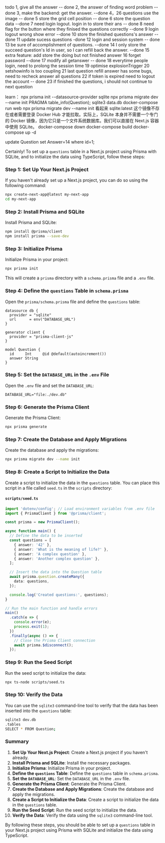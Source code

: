 todo
1, give all the answer -- done
2, the answer of finding word problem -- done
3, make the backend: get the answer. --done
4，26 questions use the image -- done
5 store the grid cell position -- done
6 store the question data --done
7 need login logout. login in to store their ans -- done
8 need flag for the button where they finised the questions correctly --done
9 login logout wrong show error --done
10 store the finished questions's answer --done
11 update sucess questions -done
12 login and session system -- done
13 be sure of accomplishment of questions. --done
14 I only store the succeed question's Id in user, so I can refill back the answer. --done
15 extra feature: add store the doing but not finished answer
16 forget password --done
17 modify all getanswer -- done
18 everytime people login, need to prolong the session time
19 optimise explosionTrigger
20 setshowinfo is too coupling
21 last question refill answer has some bugs, need to recheck answer all questions
22 if token is expired need to logout the account  -- done
23 if finished the questions, i should not continue to next question


learn：
npx prisma init --datasource-provider sqlite
npx prisma migrate dev --name init
PRAGMA table_info(Question);
sqlite3 data.db
docker-compose run web npx prisma migrate dev --name init
看起来 sqlite:latest 这个镜像不存在或者需要登录 Docker Hub 才能拉取。实际上，SQLite 本身并不需要一个专门的 Docker 镜像，因为它只是一个文件系统数据库。我们可以直接在 Next.js 容器中使用 SQLite。
docker-compose down
docker-compose build
docker-compose up -d

<!-- sqlite query -->
update Question set Answer=14 where id=1;

<!-- prisma part -->
Certainly! To set up a `questions` table in a Next.js project using Prisma with SQLite, and to initialize the data using TypeScript, follow these steps:

### Step 1: Set Up Your Next.js Project

If you haven't already set up a Next.js project, you can do so using the following command:

```sh
npx create-next-app@latest my-next-app
cd my-next-app
```

### Step 2: Install Prisma and SQLite

Install Prisma and SQLite:

```sh
npm install @prisma/client
npm install prisma --save-dev
```

### Step 3: Initialize Prisma

Initialize Prisma in your project:

```sh
npx prisma init
```

This will create a `prisma` directory with a `schema.prisma` file and a `.env` file.

### Step 4: Define the `questions` Table in `schema.prisma`

Open the `prisma/schema.prisma` file and define the `questions` table:

```prisma
datasource db {
  provider = "sqlite"
  url      = env("DATABASE_URL")
}

generator client {
  provider = "prisma-client-js"
}

model Question {
  id     Int     @id @default(autoincrement())
  answer String
}
```

### Step 5: Set the `DATABASE_URL` in the `.env` File

Open the `.env` file and set the `DATABASE_URL`:

```env
DATABASE_URL="file:./dev.db"
```

### Step 6: Generate the Prisma Client

Generate the Prisma Client:

```sh
npx prisma generate
```

### Step 7: Create the Database and Apply Migrations

Create the database and apply the migrations:

```sh
npx prisma migrate dev --name init
```

### Step 8: Create a Script to Initialize the Data

Create a script to initialize the data in the `questions` table. You can place this script in a file called `seed.ts` in the `scripts` directory:

#### `scripts/seed.ts`
```typescript
import 'dotenv/config'; // Load environment variables from .env file
import { PrismaClient } from '@prisma/client';

const prisma = new PrismaClient();

async function main() {
  // Define the data to be inserted
  const questions = [
    { answer: '42' },
    { answer: 'What is the meaning of life?' },
    { answer: 'A complex question' },
    { answer: 'Another complex question' },
  ];

  // Insert the data into the Question table
  await prisma.question.createMany({
    data: questions,
  });

  console.log('Created questions:', questions);
}

// Run the main function and handle errors
main()
  .catch(e => {
    console.error(e);
    process.exit(1);
  })
  .finally(async () => {
    // Close the Prisma Client connection
    await prisma.$disconnect();
  });
```

### Step 9: Run the Seed Script

Run the seed script to initialize the data:

```sh
npx ts-node scripts/seed.ts
```

### Step 10: Verify the Data

You can use the `sqlite3` command-line tool to verify that the data has been inserted into the `questions` table:

```sh
sqlite3 dev.db
.tables
SELECT * FROM Question;
```

### Summary

1. **Set Up Your Next.js Project**: Create a Next.js project if you haven't already.
2. **Install Prisma and SQLite**: Install the necessary packages.
3. **Initialize Prisma**: Initialize Prisma in your project.
4. **Define the `questions` Table**: Define the `questions` table in `schema.prisma`.
5. **Set the `DATABASE_URL`**: Set the `DATABASE_URL` in the `.env` file.
6. **Generate the Prisma Client**: Generate the Prisma Client.
7. **Create the Database and Apply Migrations**: Create the database and apply the migrations.
8. **Create a Script to Initialize the Data**: Create a script to initialize the data in the `questions` table.
9. **Run the Seed Script**: Run the seed script to initialize the data.
10. **Verify the Data**: Verify the data using the `sqlite3` command-line tool.

By following these steps, you should be able to set up a `questions` table in your Next.js project using Prisma with SQLite and initialize the data using TypeScript.
